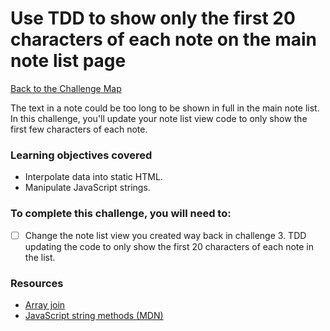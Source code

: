# Use TDD to show only the first 20 characters of each note on the main note list page

[Back to the Challenge Map](00_challenge_track.md)

The text in a note could be too long to be shown in full in the main note list.  In this challenge, you'll update your note list view code to only show the first few characters of each note.

### Learning objectives covered

- Interpolate data into static HTML.
- Manipulate JavaScript strings.

### To complete this challenge, you will need to:

- [ ] Change the note list view you created way back in challenge 3.  TDD updating the code to only show the first 20 characters of each note in the list.

### Resources

- [Array join](https://developer.mozilla.org/en/docs/Web/JavaScript/Reference/Global_Objects/Array/join)
- [JavaScript string methods (MDN)](https://developer.mozilla.org/en-US/docs/Web/JavaScript/Reference/Global_Objects/String#Methods)



